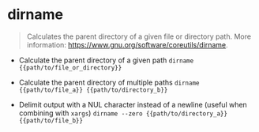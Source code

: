# dirname
> Calculates the parent directory of a given file or directory path.
> More information: <https://www.gnu.org/software/coreutils/dirname>.

- Calculate the parent directory of a given path
`dirname {{path/to/file_or_directory}}`

- Calculate the parent directory of multiple paths
`dirname {{path/to/file_a}} {{path/to/directory_b}}`

- Delimit output with a NUL character instead of a newline (useful when combining with `xargs`)
`dirname --zero {{path/to/directory_a}} {{path/to/file_b}}`

